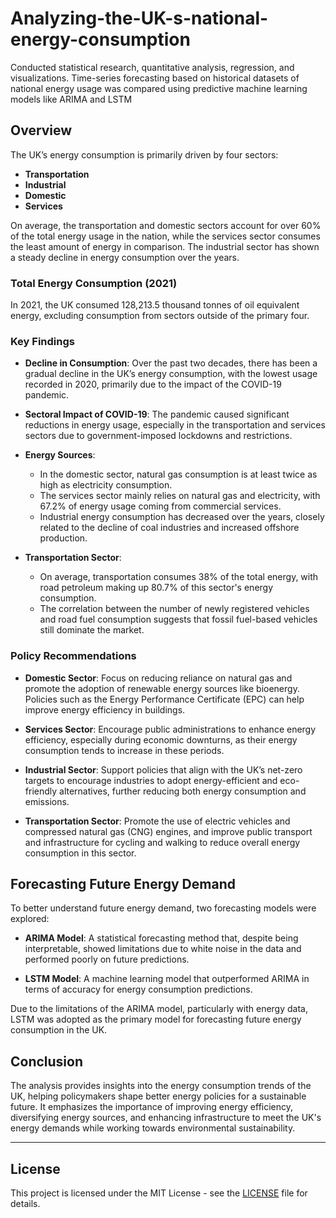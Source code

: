 # Analyzing-the-UK-s-national-energy-consumption
 Conducted statistical research, quantitative analysis, regression,  and visualizations. Time-series forecasting based on historical datasets of national energy usage was compared  using predictive machine learning models like ARIMA and LSTM

## Overview

The UK’s energy consumption is primarily driven by four sectors:

- **Transportation**
- **Industrial**
- **Domestic**
- **Services**

On average, the transportation and domestic sectors account for over 60% of the total energy usage in the nation, while the services sector consumes the least amount of energy in comparison. The industrial sector has shown a steady decline in energy consumption over the years.

### Total Energy Consumption (2021)
In 2021, the UK consumed 128,213.5 thousand tonnes of oil equivalent energy, excluding consumption from sectors outside of the primary four.

### Key Findings

- **Decline in Consumption**: Over the past two decades, there has been a gradual decline in the UK’s energy consumption, with the lowest usage recorded in 2020, primarily due to the impact of the COVID-19 pandemic.
  
- **Sectoral Impact of COVID-19**: The pandemic caused significant reductions in energy usage, especially in the transportation and services sectors due to government-imposed lockdowns and restrictions.

- **Energy Sources**: 
  - In the domestic sector, natural gas consumption is at least twice as high as electricity consumption.
  - The services sector mainly relies on natural gas and electricity, with 67.2% of energy usage coming from commercial services.
  - Industrial energy consumption has decreased over the years, closely related to the decline of coal industries and increased offshore production.

- **Transportation Sector**: 
  - On average, transportation consumes 38% of the total energy, with road petroleum making up 80.7% of this sector's energy consumption.
  - The correlation between the number of newly registered vehicles and road fuel consumption suggests that fossil fuel-based vehicles still dominate the market.

### Policy Recommendations

- **Domestic Sector**: Focus on reducing reliance on natural gas and promote the adoption of renewable energy sources like bioenergy. Policies such as the Energy Performance Certificate (EPC) can help improve energy efficiency in buildings.
  
- **Services Sector**: Encourage public administrations to enhance energy efficiency, especially during economic downturns, as their energy consumption tends to increase in these periods.
  
- **Industrial Sector**: Support policies that align with the UK’s net-zero targets to encourage industries to adopt energy-efficient and eco-friendly alternatives, further reducing both energy consumption and emissions.

- **Transportation Sector**: Promote the use of electric vehicles and compressed natural gas (CNG) engines, and improve public transport and infrastructure for cycling and walking to reduce overall energy consumption in this sector.

## Forecasting Future Energy Demand

To better understand future energy demand, two forecasting models were explored:

- **ARIMA Model**: A statistical forecasting method that, despite being interpretable, showed limitations due to white noise in the data and performed poorly on future predictions.
  
- **LSTM Model**: A machine learning model that outperformed ARIMA in terms of accuracy for energy consumption predictions.

Due to the limitations of the ARIMA model, particularly with energy data, LSTM was adopted as the primary model for forecasting future energy consumption in the UK.

## Conclusion

The analysis provides insights into the energy consumption trends of the UK, helping policymakers shape better energy policies for a sustainable future. It emphasizes the importance of improving energy efficiency, diversifying energy sources, and enhancing infrastructure to meet the UK's energy demands while working towards environmental sustainability.

---

## License

This project is licensed under the MIT License - see the [LICENSE](LICENSE) file for details.

